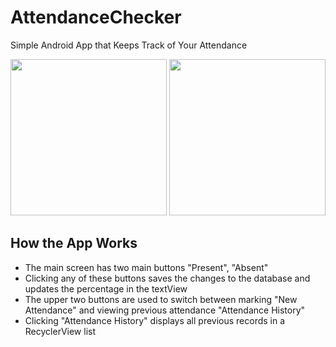 # AttendanceChecker
 Simple Android App that Keeps Track of Your Attendance
 
<p float="left">
<img src="https://user-images.githubusercontent.com/64782929/223650107-dae592af-1d7e-4ca0-9db2-03c7b7bb287b.png" width="250">
<img src="https://user-images.githubusercontent.com/64782929/223650112-c38d871c-6340-4bf0-b5f4-df09024b7580.png" width="250">
</p>


## How the App Works
* The main screen has two main buttons "Present", "Absent"
* Clicking any of these buttons saves the changes to the database and updates the percentage in the textView
* The upper two buttons are used to switch between marking "New Attendance" and viewing previous attendance "Attendance History"
* Clicking "Attendance History" displays all previous records in a RecyclerView list
